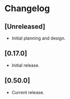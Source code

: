 # Changelog

## [Unreleased]

- Initial planning and design.

## [0.17.0]

- Initial release.

## [0.50.0]

- Current release.